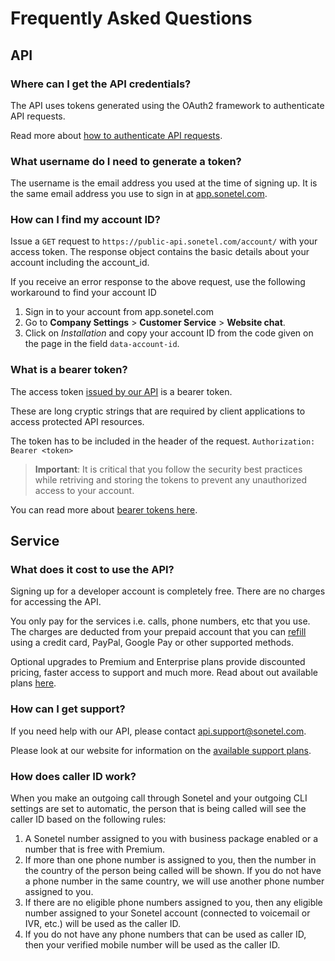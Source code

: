 # Frequently Asked Questions

## API

### Where can I get the API credentials?
The API uses tokens generated using the OAuth2 framework to authenticate API requests.

Read more about [how to authenticate API requests](../../reference/Authentication.yaml).

### What username do I need to generate a token?

The username is the email address you used at the time of signing up. It is the same email address you use to sign in at [app.sonetel.com](https://app.sonetel.com).

### How can I find my account ID?

Issue a `GET` request to `https://public-api.sonetel.com/account/` with your access token. The response object contains the basic details about your account including the account_id.

If you receive an error response to the above request, use the following workaround to find your account ID
1. Sign in to your account from app.sonetel.com
2. Go to **Company Settings** > **Customer Service** > **Website chat**.
3. Click on *Installation* and copy your account ID from the code given on the page in the field `data-account-id`.

### What is a bearer token?

The access token [issued by our API](../../reference/Authentication.yaml) is a bearer token.

These are long cryptic strings that are required by client applications to access protected API resources.

The token has to be included in the header of the request. `Authorization: Bearer <token>`

> **Important**: It is critical that you follow the security best practices while retriving and storing the tokens to prevent any unauthorized access to your account.

You can read more about [bearer tokens here](https://www.oauth.com/oauth2-servers/differences-between-oauth-1-2/bearer-tokens/).


## Service

### What does it cost to use the API?

Signing up for a developer account is completely free. There are no charges for accessing the API.

You only pay for the services i.e. calls, phone numbers, etc that you use. The charges are deducted from your prepaid account that you can [refill](https://app.sonetel.com/account-settings/prepaid-account) using a credit card, PayPal, Google Pay or other supported methods.

Optional upgrades to Premium and Enterprise plans provide discounted pricing, faster access to support and much more. Read about out available plans [here](https://developer.sonetel.com/plans).

### How can I get support?

If you need help with our API, please contact [api.support@sonetel.com](mailto:api.support@sonetel.com).

Please look at our website for information on the [available support plans](https://developer.sonetel.com/plans).

### How does caller ID work?

When you make an outgoing call through Sonetel and your outgoing CLI settings are set to automatic, the person that is being called will see the caller ID based on the following rules:

1. A Sonetel number assigned to you with business package enabled or a number that is free with Premium.
2. If more than one phone number is assigned to you, then the number in the country of the person being called will be shown. If you do not have a phone number in the same country, we will use another phone number assigned to you.
3. If there are no eligible phone numbers assigned to you, then any eligible number assigned to your Sonetel account (connected to voicemail or IVR, etc.) will be used as the caller ID.
4. If you do not have any phone numbers that can be used as caller ID, then your verified mobile number will be used as the caller ID.